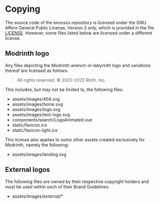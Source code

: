# Copying

The source code of the knossos repository is licensed under the GNU Affero General Public License, Version 3 only, which is provided in the file [LICENSE](./LICENSE). However, some files listed below are licensed under a different license.

## Modrinth logo

Any files depicting the Modrinth wrench-in-labyrinth logo and variations thereof are licensed as follows:
> All rights reserved. © 2020-2022 Rinth, Inc.

This includes, but may not be limited to, the following files:
- assets/images/404.svg
- assets/images/home.svg
- assets/images/logo.svg
- assets/images/text-logo.svg
- components/search/LogoAnimated.vue
- static/favicon.ico
- static/favicon-light.ico

This license also applies to some other assets created exclusively for Modrinth, namely the following:
- assets/images/landing.svg

## External logos

The following files are owned by their respective copyright holders and must be used within each of their Brand Guidelines:
- assets/images/external/*
